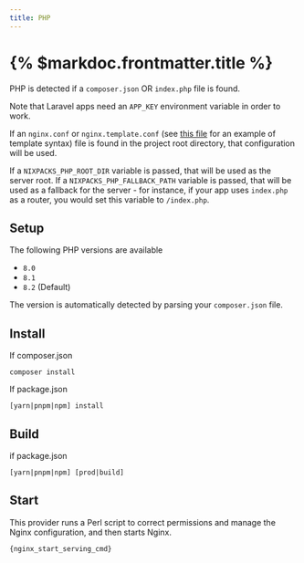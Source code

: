 ```yaml
---
title: PHP
---
```


# {% $markdoc.frontmatter.title %}

PHP is detected if a `composer.json` OR `index.php` file is found.

Note that Laravel apps need an `APP_KEY` environment variable in order to work.

If an `nginx.conf` or `nginx.template.conf` (see [this file](https://github.com/railwayapp/nixpacks/blob/main/src/providers/php/nginx.template.conf) for an example of template syntax) file is found in the project root directory, that configuration will be used.

If a `NIXPACKS_PHP_ROOT_DIR` variable is passed, that will be used as the server root.
If a `NIXPACKS_PHP_FALLBACK_PATH` variable is passed, that will be used as a fallback for the server - for instance, if your app uses `index.php` as a router, you would set this variable to `/index.php`.

## Setup

The following PHP versions are available

- `8.0`
- `8.1`
- `8.2` (Default)

The version is automatically detected by parsing your `composer.json` file.

## Install

If composer.json

```
composer install
```

If package.json

```
[yarn|pnpm|npm] install
```

## Build

if package.json

```
[yarn|pnpm|npm] [prod|build]
```

## Start

This provider runs a Perl script to correct permissions and manage the Nginx configuration, and then starts Nginx.

```
{nginx_start_serving_cmd}
```
